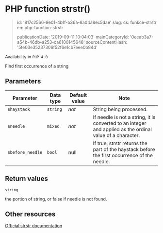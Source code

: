 PHP function strstr()
=====================

> id: '817c2566-9e01-4b1f-b36a-8a04a8ec5dae'
> slug:
> 	cs: funkce-strstr
> 	en: php-function-strstr
> 
> publicationDate: '2019-09-11 10:04:03'
> mainCategoryId: '0eeab3a7-a54b-46db-a253-ca6100145648'
> sourceContentHash: '5fe03e35237306f52f6e1cb7eee0b84d'

Availability in `PHP 4.0`

Find first occurrence of a string


Parameters
--------------

| Parameter | Data type | Default value | Note |
|-----|-----|-----|-----|
| `$haystack` | `string` | *not* | String being processed. |
| `$needle` | `mixed` | *not* | If needle is not a string, it is converted to an integer and applied as the ordinal value of a character. |
| `$before_needle` | `bool` | null | If true, strstr returns the part of the haystack before the first occurrence of the needle. |


Return values
----------------

`string`

the portion of string, or false if needle
is not found.

Other resources
------------

[Official strstr documentation](https://www.php.net/manual/en/function.strstr.php)
